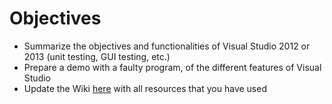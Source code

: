 Objectives
==========

- Summarize the objectives and functionalities of Visual Studio 2012 or 2013 (unit testing, GUI testing, etc.)
- Prepare a demo with a faulty program, of the different features of Visual Studio
- Update the Wiki [here](https://github.com/INSA-VV-2013/testing-tools/wiki/VisualStudio) with all resources that you have used
